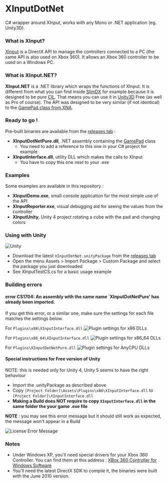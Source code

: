 XInputDotNet
============

C# wrapper around XInput, works with any Mono or .NET application (eg. Unity3D).

### What is XInput?

[XInput](http://msdn.microsoft.com/en-us/library/ee416996%28VS.85%29.aspx) is a DirectX API to manage the controllers connected to a PC (the same API is also used on Xbox 360). It allows an Xbox 360 controller to be used on a Windows PC.

### What is XInput.NET?

**XInput.NET** is a .NET library which wraps the functions of XInput. It is different from what you can find inside [SlimDX](http://slimdx.org/) for example because it is designed to be pure [CIL](http://en.wikipedia.org/wiki/Common_Intermediate_Language). That means you can use it in [Unity3D](http://unity3d.com/) Free (as well as Pro of course). The API was designed to be very similar (if not identical) to the [GamePad class from XNA](http://msdn.microsoft.com/en-us/library/microsoft.xna.framework.input.gamepad.aspx).

### Ready to go !

Pre-built binaries are available from the [releases tab](https://github.com/speps/XInputDotNet/releases) :

* **XInputDotNetPure.dll**, .NET assembly containing the [GamePad](http://msdn.microsoft.com/en-us/library/microsoft.xna.framework.input.gamepad.aspx) class
    - You need to add a reference to this one in your C# project for example
* **XInputInterface.dll**, utility DLL which makes the calls to XInput
    - You have to copy this one next to your .exe

### Examples

Some examples are available in this repository :

* **XInputDemo.exe**, small console application for the most simple use of the API
* **XInputReporter.exe**, visual debugging aid for seeing the values from the controller
* **XInputUnity**, Unity 4 project rotating a cube with the pad and changing colors

### Using with Unity

![Unity](https://raw.github.com/speps/XInputDotNet/master/Screenshot.jpg)

* Download the latest `XInputDotNet.unityPackage` from the [releases tab](https://github.com/speps/XInputDotNet/releases)
* Open the menu Assets > Import Package > Custom Package and select the package you just downloaded
* See XInputTestCS.cs for a basic usage example

### Building errors

#### error CS1704: An assembly with the same name `XInputDotNetPure' has already been imported.

If you get this error, or a similar one, make sure the settings for each file matches the settings below.

For `Plugins\x86\XInputInterface.dll`
![Plugin settings for x86 DLLs](https://raw.github.com/speps/XInputDotNet/master/SettingsX86.jpg)

For `Plugins\x86_64\XInputInterface.dll`
![Plugin settings for x86_64 DLLs](https://raw.github.com/speps/XInputDotNet/master/SettingsX64.jpg)

For `Plugins\XInputDotNetPure.dll`
![Plugin settings for AnyCPU DLLs](https://raw.github.com/speps/XInputDotNet/master/SettingsAnyCPU.jpg)

#### <a name="free"></a>Special instructions for Free version of Unity

NOTE: this is needed only for Unity 4, Unity 5 seems to have the right behaviour

* Import the .unityPackage as described above
* Copy `[Project Folder]\Assets\Plugins\x86\XInputInterface.dll` to `[Project Folder]\XInputInterface.dll`
* **Making a Build does NOT require to copy `XInputInterface.dll` in the same folder the your game .exe file**

**NOTE** : you may see this error message but it should still work as expected, the message won't appear in a Build

![License Error Message](https://raw.github.com/speps/XInputDotNet/master/LicenseError.jpg)

### Notes

* Under Windows XP, you'll need special drivers for your Xbox 360 Controller. You can find them at this address : [XBox 360 Controller for Windows Software](http://www.microsoft.com/en-us/download/details.aspx?id=34001)
* You'll need the latest DirectX SDK to compile it, the binaries were built with the June 2010 version.
